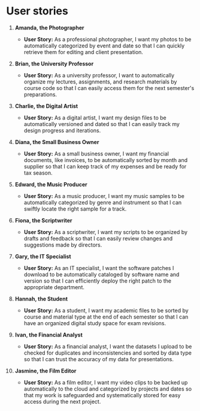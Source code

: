 # User stories

1. **Amanda, the Photographer**
   - **User Story:** As a professional photographer, I want my photos to be
     automatically categorized by event and date so that I can quickly retrieve
     them for editing and client presentation.

2. **Brian, the University Professor**
   - **User Story:** As a university professor, I want to automatically organize
     my lectures, assignments, and research materials by course code so that I
     can easily access them for the next semester's preparations.

3. **Charlie, the Digital Artist**
   - **User Story:** As a digital artist, I want my design files to be
     automatically versioned and dated so that I can easily track my design
     progress and iterations.

4. **Diana, the Small Business Owner**
   - **User Story:** As a small business owner, I want my financial documents,
     like invoices, to be automatically sorted by month and supplier so that I
     can keep track of my expenses and be ready for tax season.

5. **Edward, the Music Producer**
   - **User Story:** As a music producer, I want my music samples to be
     automatically categorized by genre and instrument so that I can swiftly
     locate the right sample for a track.

6. **Fiona, the Scriptwriter**
   - **User Story:** As a scriptwriter, I want my scripts to be organized by
     drafts and feedback so that I can easily review changes and suggestions
     made by directors.

7. **Gary, the IT Specialist**
   - **User Story:** As an IT specialist, I want the software patches I download
     to be automatically cataloged by software name and version so that I can
     efficiently deploy the right patch to the appropriate department.

8. **Hannah, the Student**
   - **User Story:** As a student, I want my academic files to be sorted by
     course and material type at the end of each semester so that I can have an
     organized digital study space for exam revisions.

9. **Ivan, the Financial Analyst**
   - **User Story:** As a financial analyst, I want the datasets I upload to be
     checked for duplicates and inconsistencies and sorted by data type so that
     I can trust the accuracy of my data for presentations.

10. **Jasmine, the Film Editor**
    - **User Story:** As a film editor, I want my video clips to be backed up
      automatically to the cloud and categorized by projects and dates so that
      my work is safeguarded and systematically stored for easy access during
      the next project.
